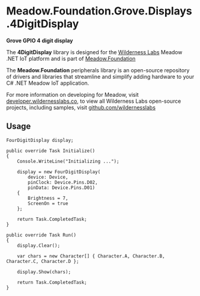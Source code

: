 # Meadow.Foundation.Grove.Displays.4DigitDisplay

**Grove GPIO 4 digit display**

The **4DigitDisplay** library is designed for the [Wilderness Labs](www.wildernesslabs.co) Meadow .NET IoT platform and is part of [Meadow.Foundation](https://developer.wildernesslabs.co/Meadow/Meadow.Foundation/)

The **Meadow.Foundation** peripherals library is an open-source repository of drivers and libraries that streamline and simplify adding hardware to your C# .NET Meadow IoT application.

For more information on developing for Meadow, visit [developer.wildernesslabs.co](http://developer.wildernesslabs.co/), to view all Wilderness Labs open-source projects, including samples, visit [github.com/wildernesslabs](https://github.com/wildernesslabs/)

## Usage

```
FourDigitDisplay display;

public override Task Initialize()
{
    Console.WriteLine("Initializing ...");

    display = new FourDigitDisplay(
        device: Device, 
        pinClock: Device.Pins.D02,
        pinData: Device.Pins.D01) 
    { 
        Brightness = 7,
        ScreenOn = true
    };

    return Task.CompletedTask;
}

public override Task Run()
{
    display.Clear();

    var chars = new Character[] { Character.A, Character.B, Character.C, Character.D };

    display.Show(chars);

    return Task.CompletedTask;
}

```
